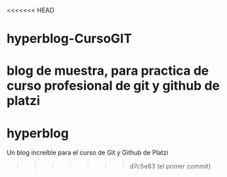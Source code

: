 <<<<<<< HEAD
# hyperblog-CursoGIT
blog de muestra, para practica de curso profesional de git y github de platzi
=======
# hyperblog
Un blog increíble para el curso de Git y Github de Platzi
>>>>>>> d7c5e83 (el primer commit)

